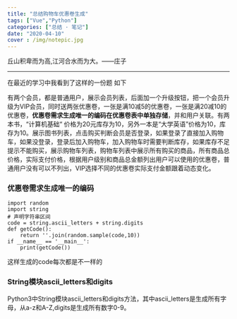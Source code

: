 ```yaml
---
title: "总结购物车优惠卷生成"
tags: ["Vue","Python"]
categories: ["总结 · 笔记"]
date: "2020-04-10"
cover : /img/notepic.jpg
---
```



丘山积卑而为高,江河合水而为大。——庄子

----

在最近的学习中我看到了这样的一份题 如下

有两个会员，都是普通用户，展示会员列表，后面加一个升级按钮，把一个会员升级为VIP会员，同时送两张优惠卷，一张是满10减5的优惠卷，一张是满20减10的优惠卷，**优惠卷需求生成唯一的编码在优惠卷表中单独存储**，并和用户关联。有两本书，“计算机基础“ 价格为20元库存为10，另外一本是“大学英语”价格为10，库存为10。展示图书列表，点击购买判断会员是否登录，如果登录了直接加入购物车，如果没登录，登录后加入购物车，加入购物车时需要判断库存，如果库存不足提示不能购买，展示购物车列表，购物车列表中展示所有购买的商品，所有商品总价格，实际支付价格，根据用户级别和商品总金额列出用户可以使用的优惠卷，普通用户没有可以不列出，VIP选择不同的优惠卷实际支付金额跟着动态变化。

### 优惠卷需求生成唯一的编码

```
import random
import string
# 声明字符串区间
code = string.ascii_letters + string.digits
def getCode():
    return ''.join(random.sample(code,10))
if __name__ == '__main__':
    print(getCode())
```

这样生成的code每次都是不一样的

### String模块ascii_letters和digits

Python3中String模块ascii_letters和digits方法，其中ascii_letters是生成所有字母，从a-z和A-Z,digits是生成所有数字0-9。